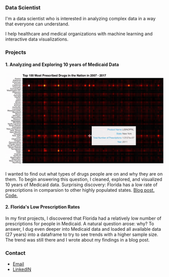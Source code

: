 ### Data Scientist

I'm a data scientist who is interested in analyzing complex data in a way that everyone can understand.

I help healthcare and medical organizations with machine learning and interactive data visualizations.

### Projects

#### 1. Analyzing and Exploring 10 years of Medicaid Data

![](gif_small.gif)

I wanted to find out what types of drugs people are on and why they are on them. To begin answering this question, I cleaned, explored, and visualized 10 years of Medicaid data. Surprising discovery: Florida has a low rate of prescriptions in comparsion to other highly populated states. [Blog post.](https://medium.com/@dmitriy.kavyazin/what-drugs-are-people-on-56ce31b40a4f) [Code.](https://github.com/DimaKav/Data_storytelling_project/blob/master/DRUG_data.ipynb)

#### 2. Florida's Low Prescription Rates

In my first projects, I discovered that Florida had a relatively low number of prescriptions for people in Medicaid. A natural question arose: why? To answer, I dug even deeper into Medicaid data and loaded all available data (27 years) into a dataframe to try to see trends with a higher sample size. The trend was still there and I wrote about my findings in a blog post.

### Contact

- [Email](mailto:dkav@live.com)
- [LinkedIN](https://www.linkedin.com/in/dkavyazin/)
